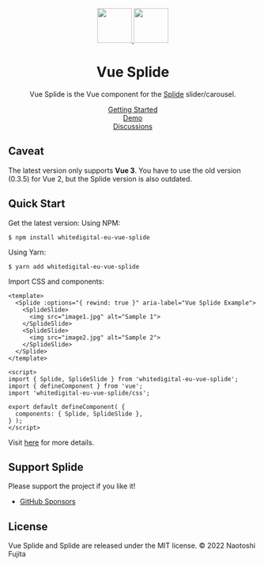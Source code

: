 <div align="center">
  <a href="https://splidejs.com" target="_blank">
      <img width="70" src="images/logo.svg">
  </a>
  <a href="https://v3.vuejs.org/" target="_blank">
      <img width="70" src="images/vue-logo.svg">
  </a>

  <h1>Vue Splide</h1>

  <p>
    Vue Splide is the Vue component for the
    <a href="https://github.com/Splidejs/splide">Splide</a> slider/carousel.
  </p>

  <p>
    <a href="https://splidejs.com/integration/vue-splide/">Getting Started</a>
    <br>
    <a href="https://splidejs.com/">Demo</a>
    <br>
    <a href="https://github.com/Splidejs/splide/discussions">Discussions</a>
  </p>
</div>

## Caveat

The latest version only supports **Vue 3**.
You have to use the old version (0.3.5) for Vue 2, but the Splide version is also outdated.


## Quick Start
Get the latest version:
Using NPM:
```
$ npm install whitedigital-eu-vue-splide
```
Using Yarn:
```
$ yarn add whitedigital-eu-vue-splide
```

Import CSS and components:

```vue
<template>
  <Splide :options="{ rewind: true }" aria-label="Vue Splide Example">
    <SplideSlide>
      <img src="image1.jpg" alt="Sample 1">
    </SplideSlide>
    <SplideSlide>
      <img src="image2.jpg" alt="Sample 2">
    </SplideSlide>
  </Splide>
</template>

<script>
import { Splide, SplideSlide } from 'whitedigital-eu-vue-splide';
import { defineComponent } from 'vue';
import 'whitedigital-eu-vue-splide/css';

export default defineComponent( {
  components: { Splide, SplideSlide },
} );
</script>
```

Visit [here](https://splidejs.com/integration/vue-splide/) for more details.


## Support Splide

Please support the project if you like it!
- [GitHub Sponsors](https://github.com/sponsors/NaotoshiFujita)


## License
Vue Splide and Splide are released under the MIT license.
© 2022 Naotoshi Fujita
